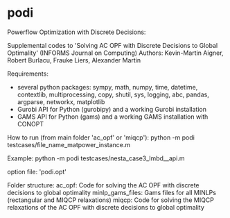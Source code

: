 # podi
Powerflow Optimization with Discrete Decisions:


Supplemental codes to 'Solving AC OPF with Discrete Decisions to Global Optimality' (INFORMS Journal on Computing)
Authors: Kevin-Martin Aigner, Robert Burlacu, Frauke Liers, Alexander Martin

Requirements:
- several python packages: sympy, math, numpy, time, datetime, contextlib, multiprocessing, copy, shutil, sys, logging, abc, pandas, argparse, networkx, matplotlib
- Gurobi API for Python (gurobipy) and a working Gurobi installation
- GAMS API for Python (gams) and a working GAMS installation with CONOPT

How to run (from main folder 'ac_opf' or 'miqcp'):
python -m podi testcases/file_name_matpower_instance.m


Example:
python -m podi testcases/nesta_case3_lmbd__api.m 

option file: 'podi.opt'

Folder structure:
ac_opf: Code for solving the AC OPF with discrete decisions to global optimality
minlp_gams_files: Gams files for all MINLPs (rectangular and MIQCP relaxations)
miqcp: Code for solving the MIQCP relaxations of the AC OPF with discrete decisions to global optimality
